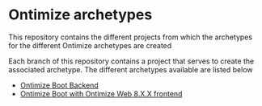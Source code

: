 # Ontimize archetypes

This repository contains the different projects from which the archetypes for the different Ontimize archetypes are created

Each branch of this repository contains a project that serves to create the associated archetype. The different archetypes available are listed below

-   [Ontimize Boot Backend](https://github.com/ontimize/ontimize-archetypes/tree/ontimize-boot-backend)
-   [Ontimize Boot with Ontimize Web 8.X.X frontend](https://github.com/ontimize/ontimize-archetypes/tree/ontimize-boot-web-8)
